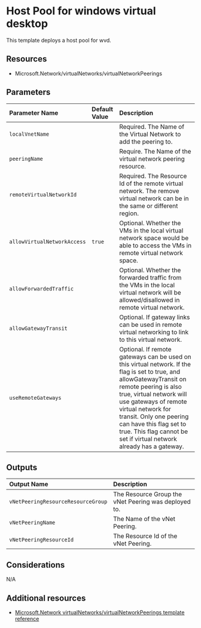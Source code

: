 # Host Pool for windows virtual desktop 

This template deploys a host pool for wvd.

## Resources

- Microsoft.Network/virtualNetworks/virtualNetworkPeerings

## Parameters

| Parameter Name | Default Value | Description |
| :-             | :-            | :-          |
| `localVnetName` | | Required. The Name of the Virtual Network to add the peering to.
| `peeringName` | | Require. The Name of the virtual network peering resource.
| `remoteVirtualNetworkId` | | Required. The Resource Id of the remote virtual network. The remove virtual network can be in the same or different region.
| `allowVirtualNetworkAccess` | `true` | Optional. Whether the VMs in the local virtual network space would be able to access the VMs in remote virtual network space.
| `allowForwardedTraffic` | | Optional. Whether the forwarded traffic from the VMs in the local virtual network will be allowed/disallowed in remote virtual network.
| `allowGatewayTransit` | | Optional. If gateway links can be used in remote virtual networking to link to this virtual network.
| `useRemoteGateways` | | Optional. If remote gateways can be used on this virtual network. If the flag is set to true, and allowGatewayTransit on remote peering is also true, virtual network will use gateways of remote virtual network for transit. Only one peering can have this flag set to true. This flag cannot be set if virtual network already has a gateway.

## Outputs

| Output Name | Description |
| :-          | :-          |
| `vNetPeeringResourceResourceGroup` | The Resource Group the vNet Peering was deployed to.
| `vNetPeeringName` | The Name of the vNet Peering.
| `vNetPeeringResourceId` | The Resource Id of the vNet Peering.

## Considerations

N/A

## Additional resources

- [Microsoft.Network virtualNetworks/virtualNetworkPeerings template reference](https://docs.microsoft.com/en-us/azure/templates/microsoft.network/2019-04-01/virtualnetworks/virtualnetworkpeerings)
